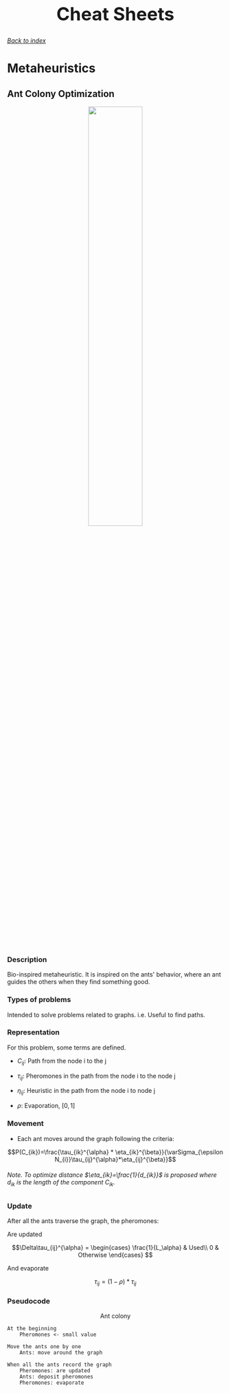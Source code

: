<h1 align="center" style="font-size:3em">Cheat Sheets</h1>

###### [Back to index](https://github.com/LuisR-jpg/School/tree/master/Optimizaci%C3%B3n%20y%20Metaheur%C3%ADsticas%20II)

# Metaheuristics

## Ant Colony Optimization

<div align = "center">
    <img width = "50%" src = "https://github.com/LuisR-jpg/School/blob/master/Optimizaci%C3%B3n%20y%20Metaheur%C3%ADsticas%20II/data/AntColonyOptimization.gif?raw=true">
</div>

### Description
Bio-inspired metaheuristic. It is inspired on the ants' behavior, where an ant guides the others when they find something good.

### Types of problems
Intended to solve problems related to graphs. i.e. Useful to find paths.

### Representation
For this problem, some terms are defined. 

- $C_{ij}$: Path from the node i to the j

- $\tau_{ij}$: Pheromones in the path from the node i to the node j

- $\eta_{ij}$: Heuristic in the path from the node i to node j

- $\rho$: Evaporation, $[0, 1]$

### Movement

- Each ant moves around the graph following the criteria:

$$P(C_{ik})=\frac{\tau_{ik}^{\alpha} * \eta_{ik}^{\beta}}{\varSigma_{\epsilon N_{i}}\tau_{ij}^{\alpha}*\eta_{ij}^{\beta}}$$

###### Note. To optimize distance $\eta_{ik}=\frac{1}{d_{ik}}$ is proposed where $d_{ik}$ is the length of the component $C_{ik}$.

### Update

After all the ants traverse the graph, the pheromones:

Are updated

$$\Delta\tau_{ij}^{\alpha} =
\begin{cases}
    \frac{1}{L_\alpha} & Used\\
    0 & Otherwise
\end{cases}
$$

And evaporate

$$\tau_{ij}=(1 - \rho)*\tau_{ij}$$

### Pseudocode

<p align = "center">Ant colony</p>

```
At the beginning
    Pheromones <- small value

Move the ants one by one
    Ants: move around the graph

When all the ants record the graph
    Pheromones: are updated
    Ants: deposit pheromones
    Pheromones: evaporate 
```

